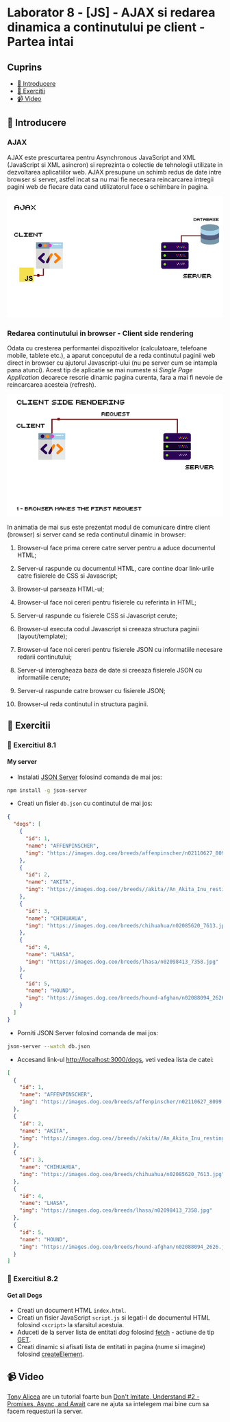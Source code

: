 # Laborator 8 - [JS] - AJAX si redarea dinamica a continutului pe client - Partea intai

## Cuprins

- [🦉 Introducere](#-Introducere)
- [🎢 Exercitii](#-Exercitii)
- [📹 Video](#-Video)

## 🦉 Introducere

### AJAX

AJAX este prescurtarea pentru Asynchronous JavaScript and XML (JavaScript si XML asincron) si reprezinta o colectie de tehnologii utilizate in dezvoltarea aplicatiilor web. AJAX presupune un schimb redus de date intre browser si server, astfel incat sa nu mai fie necesara reincarcarea intregii pagini web de fiecare data cand utilizatorul face o schimbare in pagina.

![Ajax](AJAX-animation.gif)

### Redarea continutului in browser - Client side rendering

Odata cu cresterea performantei dispozitivelor (calculatoare, telefoane mobile, tablete etc.), a aparut conceputul de a reda continutul paginii web direct in browser cu ajutorul Javascript-ului (nu pe server cum se intampla pana atunci). Acest tip de aplicatie se mai numeste si *Single Page Application* deoarece rescrie dinamic pagina curenta, fara a mai fi nevoie de reincarcarea acesteia (refresh).

![Client side rendering](Client-side-rendering-animation.gif)

In animatia de mai sus este prezentat modul de comunicare dintre client (browser) si server cand se reda continutul dinamic in browser:

 1. Browser-ul face prima cerere catre server pentru a aduce documentul HTML;

 2. Server-ul raspunde cu documentul HTML, care contine doar link-urile catre fisierele de CSS si Javascript;

 3. Browser-ul parseaza HTML-ul;

 4. Browser-ul face noi cereri pentru fisierele cu referinta in HTML;

 5. Server-ul raspunde cu fisierele CSS si Javascript cerute;

 6. Browser-ul executa codul Javascript si creeaza structura paginii (layout/template);

 7. Browser-ul face noi cereri pentru fisierele JSON cu informatiile necesare redarii continutului;

 8. Server-ul interogheaza baza de date si creeaza fisierele JSON cu informatiile cerute;

 9. Server-ul raspunde catre browser cu fisierele JSON;

 10. Browser-ul reda continutul in structura paginii.

## 🎢 Exercitii

### 💪  Exercitiul 8.1

#### My server

- Instalati [JSON Server](https://github.com/typicode/json-server) folosind comanda de mai jos:

```bash
npm install -g json-server
```

- Creati un fisier `db.json` cu continutul de mai jos:

```json
{
  "dogs": [
    {
      "id": 1,
      "name": "AFFENPINSCHER",
      "img": "https://images.dog.ceo/breeds/affenpinscher/n02110627_8099.jpg"
    },
    {
      "id": 2,
      "name": "AKITA",
      "img": "https://images.dog.ceo//breeds//akita//An_Akita_Inu_resting.jpg"
    },
    {
      "id": 3,
      "name": "CHIHUAHUA",
      "img": "https://images.dog.ceo/breeds/chihuahua/n02085620_7613.jpg"
    },
    {
      "id": 4,
      "name": "LHASA",
      "img": "https://images.dog.ceo/breeds/lhasa/n02098413_7358.jpg"
    },
    {
      "id": 5,
      "name": "HOUND",
      "img": "https://images.dog.ceo/breeds/hound-afghan/n02088094_2626.jpg"
    }
  ]
}
```

- Porniti JSON Server folosind comanda de mai jos:

```bash
json-server --watch db.json
```

- Accesand link-ul [http://localhost:3000/dogs](http://localhost:3000/dogs), veti vedea lista de catei:

```json
[
  {
    "id": 1,
    "name": "AFFENPINSCHER",
    "img": "https://images.dog.ceo/breeds/affenpinscher/n02110627_8099.jpg"
  },
  {
    "id": 2,
    "name": "AKITA",
    "img": "https://images.dog.ceo//breeds//akita//An_Akita_Inu_resting.jpg"
  },
  {
    "id": 3,
    "name": "CHIHUAHUA",
    "img": "https://images.dog.ceo/breeds/chihuahua/n02085620_7613.jpg"
  },
  {
    "id": 4,
    "name": "LHASA",
    "img": "https://images.dog.ceo/breeds/lhasa/n02098413_7358.jpg"
  },
  {
    "id": 5,
    "name": "HOUND",
    "img": "https://images.dog.ceo/breeds/hound-afghan/n02088094_2626.jpg"
  }
]
```

### 💪  Exercitiul 8.2

#### Get all Dogs

- Creati un document HTML `index.html`.
- Creati un fisier JavaScript `script.js` si legati-l de documentul HTML folosind `<script>` la sfarsitul acestuia.
- Aduceti de la server lista de entitati _dog_ folosind [fetch](https://developers.google.com/web/updates/2015/03/introduction-to-fetch) - actiune de tip [GET](https://spring.io/understanding/REST#get).
- Creati dinamic si afisati lista de entitati in pagina (nume si imagine) folosind [createElement](https://developer.mozilla.org/en-US/docs/Web/API/Document/createElement).

## 📹 Video

[Tony Alicea](https://twitter.com/anthonypalicea) are un tutorial foarte bun [Don't Imitate, Understand #2 - Promises, Async, and Await](https://www.youtube.com/watch?v=fyGSyqEX2dw&t=146s) care ne ajuta sa intelegem mai bine cum sa facem requesturi la server.

